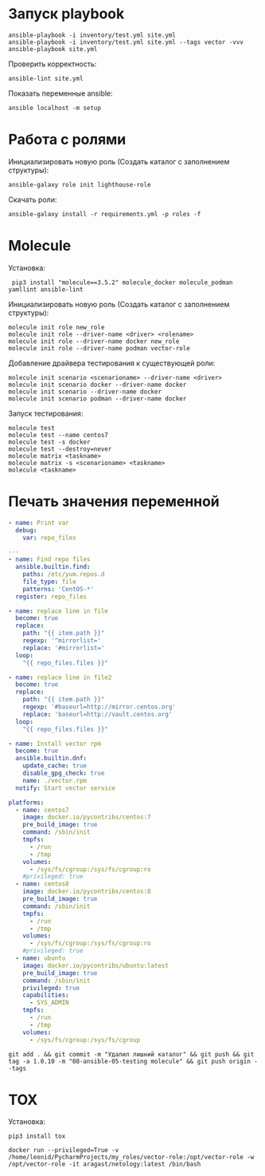 # Запуск playbook

```commandline
ansible-playbook -i inventory/test.yml site.yml
ansible-playbook -i inventory/test.yml site.yml --tags vector -vvv
ansible-playbook site.yml
```

Проверить корректность:
```commandline
ansible-lint site.yml
```


Показать переменные ansible:

```commandline
ansible localhost -m setup
```



# Работа с ролями

Инициализировать новую роль (Создать каталог с заполнением структуры):

```commandline
ansible-galaxy role init lighthouse-role
```
Скачать роли:

```commandline
ansible-galaxy install -r requirements.yml -p roles -f
```

# Molecule

Установка:
```commandline
 pip3 install "molecule==3.5.2" molecule_docker molecule_podman yamllint ansible-lint
```
Инициализировать новую роль (Создать каталог с заполнением структуры):

```commandline
molecule init role new_role
molecule init role --driver-name <driver> <rolename>
molecule init role --driver-name docker new_role
molecule init role --driver-name podman vector-role
```

Добавление драйвера тестирования к существующей роли:

```commandline
molecule init scenario <scenarioname> --driver-name <driver>
molecule init scenario docker --driver-name docker
molecule init scenario --driver-name docker
molecule init scenario podman --driver-name docker
```

Запуск тестирования:
```commandline
molecule test
molecule test --name centos7
molecule test -s docker
molecule test --destroy=never
molecule matrix <taskname>
molecule matrix -s <scenarioname> <taskname>
molecule <taskname>
```

# Печать значения переменной
```yaml
- name: Print var
  debug:
    var: repo_files

```

```yaml
---
- name: Find repo files
  ansible.builtin.find:
    paths: /etc/yum.repos.d
    file_type: file
    patterns: 'CentOS-*'
  register: repo_files

- name: replace line in file
  become: true
  replace:
    path: "{{ item.path }}"
    regexp: '^mirrorlist='
    replace: '#mirrorlist='
  loop:
    "{{ repo_files.files }}"

- name: replace line in file2
  become: true
  replace:
    path: "{{ item.path }}"
    regexp: '#baseurl=http://mirror.centos.org'
    replace: 'baseurl=http://vault.centos.org'
  loop:
    "{{ repo_files.files }}"

- name: Install vector rpm
  become: true
  ansible.builtin.dnf:
    update_cache: true
    disable_gpg_check: true
    name: ./vector.rpm
  notify: Start vector service
```

```yaml
platforms:
  - name: centos7
    image: docker.io/pycontribs/centos:7
    pre_build_image: true
    command: /sbin/init
    tmpfs:
      - /run
      - /tmp
    volumes:
      - /sys/fs/cgroup:/sys/fs/cgroup:ro
    #privileged: true
  - name: centos8
    image: docker.io/pycontribs/centos:8
    pre_build_image: true
    command: /sbin/init
    tmpfs:
      - /run
      - /tmp
    volumes:
      - /sys/fs/cgroup:/sys/fs/cgroup:ro
    #privileged: true
  - name: ubuntu
    image: docker.io/pycontribs/ubuntu:latest
    pre_build_image: true
    command: /sbin/init
    privileged: true
    capabilities:
      - SYS_ADMIN
    tmpfs:
      - /run
      - /tmp
    volumes:
      - /sys/fs/cgroup:/sys/fs/cgroup
```

```commandline
git add . && git commit -m "Удалил лишний каталог" && git push && git tag -a 1.0.10 -m "08-ansible-05-testing molecule" && git push origin --tags
```

# TOX

Установка:
```commandline
pip3 install tox
```

```commandline
docker run --privileged=True -v /home/leonid/PycharmProjects/my_roles/vector-role:/opt/vector-role -w /opt/vector-role -it aragast/netology:latest /bin/bash
```